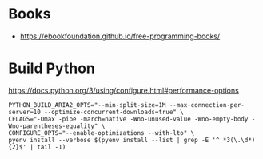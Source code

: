 # Books

* https://ebookfoundation.github.io/free-programming-books/

# Build Python

https://docs.python.org/3/using/configure.html#performance-options
```
PYTHON_BUILD_ARIA2_OPTS="--min-split-size=1M --max-connection-per-server=10 --optimize-concurrent-downloads=true" \
CFLAGS="-Omax -pipe -march=native -Wno-unused-value -Wno-empty-body -Wno-parentheses-equality" \
CONFIGURE_OPTS="--enable-optimizations --with-lto" \
pyenv install --verbose $(pyenv install --list | grep -E '^ *3(\.\d*){2}$' | tail -1)
```
<!--stackedit_data:
eyJoaXN0b3J5IjpbODY4MDU3MDk3LC0yMTIxNTM3NDUsLTEyMT
g0NjUxODMsLTk2NTIwMzk4NCwyNzQ0Mjk2ODBdfQ==
-->